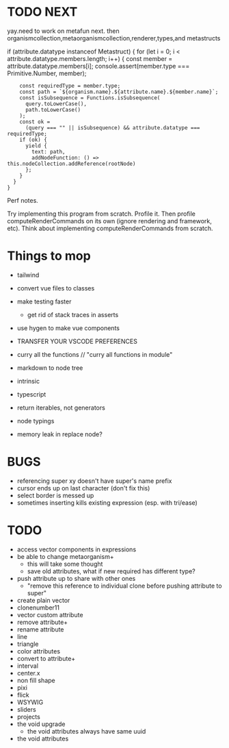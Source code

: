 # TODO NEXT
yay.need to work on metafun next. then organismcollection,metaorganismcollection,renderer,types,and metastructs


if (attribute.datatype instanceof Metastruct) {
      for (let i = 0; i < attribute.datatype.members.length; i++) {
        const member = attribute.datatype.members[i];
        console.assert(member.type === Primitive.Number, member);

        const requiredType = member.type;
        const path = `${organism.name}.${attribute.name}.${member.name}`;
        const isSubsequence = Functions.isSubsequence(
          query.toLowerCase(),
          path.toLowerCase()
        );
        const ok =
          (query === "" || isSubsequence) && attribute.datatype === requiredType;
        if (ok) {
          yield {
            text: path,
            addNodeFunction: () => this.nodeCollection.addReference(rootNode)
          };
        }
      }
    }


Perf notes.

Try implementing this program from scratch. Profile it.
Then profile computeRenderCommands on its own (ignore rendering and framework, etc).
Think about implementing computeRenderCommands from scratch.





# Things to mop
- tailwind
- convert vue files to classes

- make testing faster
  - get rid of stack traces in asserts

- use hygen to make vue components

- TRANSFER YOUR VSCODE PREFERENCES
- curry all the functions // "curry all functions in module"

- markdown to node tree

- intrinsic
- typescript
- return iterables, not generators
- node typings

- memory leak in replace node?


# BUGS
- referencing super xy doesn't have super's name prefix
- cursor ends up on last character (don't fix this)
- select border is messed up
- sometimes inserting kills existing expression (esp. with tri/ease)

# TODO
- access vector components in expressions
- be able to change metaorganism+
  - this will take some thought
  - save old attributes, what if new required has different type?
- push attribute up to share with other ones
  - "remove this reference to individual clone before pushing attribute to super"
- create plain vector
- clonenumber11
- vector custom attribute
- remove attribute+
- rename attribute
- line
- triangle
- color attributes
- convert to attribute+
- interval
- center.x
- non fill shape
- pixi
- flick
- WSYWIG
- sliders
- projects
- the void upgrade
  - the void attributes always have same uuid
- the void attributes
